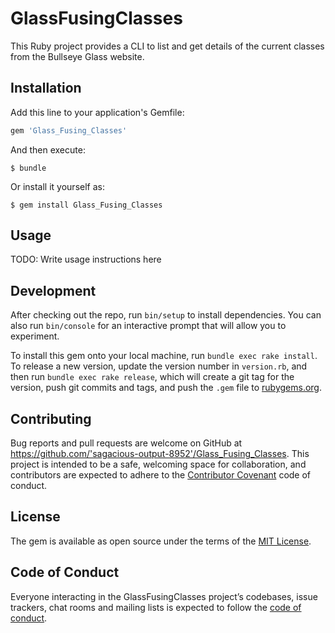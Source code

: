 # GlassFusingClasses

This Ruby project provides a CLI to list and get details of the current classes from the Bullseye Glass website.


## Installation

Add this line to your application's Gemfile:

```ruby
gem 'Glass_Fusing_Classes'
```

And then execute:

    $ bundle

Or install it yourself as:

    $ gem install Glass_Fusing_Classes

## Usage

TODO: Write usage instructions here

## Development

After checking out the repo, run `bin/setup` to install dependencies. You can also run `bin/console` for an interactive prompt that will allow you to experiment.

To install this gem onto your local machine, run `bundle exec rake install`. To release a new version, update the version number in `version.rb`, and then run `bundle exec rake release`, which will create a git tag for the version, push git commits and tags, and push the `.gem` file to [rubygems.org](https://rubygems.org).

## Contributing

Bug reports and pull requests are welcome on GitHub at https://github.com/'sagacious-output-8952'/Glass_Fusing_Classes. This project is intended to be a safe, welcoming space for collaboration, and contributors are expected to adhere to the [Contributor Covenant](http://contributor-covenant.org) code of conduct.

## License

The gem is available as open source under the terms of the [MIT License](https://opensource.org/licenses/MIT).

## Code of Conduct

Everyone interacting in the GlassFusingClasses project’s codebases, issue trackers, chat rooms and mailing lists is expected to follow the [code of conduct](https://github.com/'sagacious-output-8952'/Glass_Fusing_Classes/blob/master/CODE_OF_CONDUCT.md).
